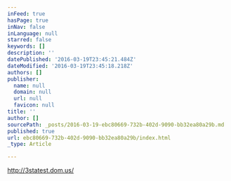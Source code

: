 ```yaml
---
inFeed: true
hasPage: true
inNav: false
inLanguage: null
starred: false
keywords: []
description: ''
datePublished: '2016-03-19T23:45:21.484Z'
dateModified: '2016-03-19T23:45:18.218Z'
authors: []
publisher:
  name: null
  domain: null
  url: null
  favicon: null
title: ''
author: []
sourcePath: _posts/2016-03-19-ebc80669-732b-402d-9090-bb32ea80a29b.md
published: true
url: ebc80669-732b-402d-9090-bb32ea80a29b/index.html
_type: Article

---
```

http://3statest.dom.us/